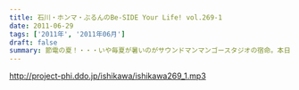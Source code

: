 ```yaml
---
title: 石川・ホンマ・ぶるんのBe-SIDE Your Life! vol.269-1
date: 2011-06-29
tags: ['2011年', '2011年06月']
draft: false
summary: 節電の夏！・・・いや毎夏が暑いのがサウンドマンマンゴースタジオの宿命。本日も、ぶるんさん「暑い!暑い!」と連発しながら登場。NAMAE
---
```


http://project-phi.ddo.jp/ishikawa/ishikawa269_1.mp3
